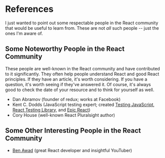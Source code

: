 # References

I just wanted to point out some respectable people in the React community that would be useful to learn from. These are not _all_ such people -- just the ones I'm aware of.

## Some Noteworthy People in the React Community

These people are well-known in the React community and have contributed to it significantly. They often help people understand React and good React principles. If they have an article, it's worth considering. If you have a question, it's worth seeing if they've answered it. Of course, it's always good to check the date of your resource and to think for yourself as well.

- Dan Abramov (founder of redux; works at Facebook)
- Kent C. Dodds (JavaScript testing expert; created [Testing JavaScript](https://testingjavascript.com/), [React Testing Library](https://testing-library.com/docs/react-testing-library/intro/), and [Epic React](https://epicreact.dev/))
- Cory House (well-known React Pluralsight author)

## Some Other Interesting People in the React Community

- [Ben Awad](https://www.youtube.com/user/99baddawg/) (great React developer and insightful YouTuber)

